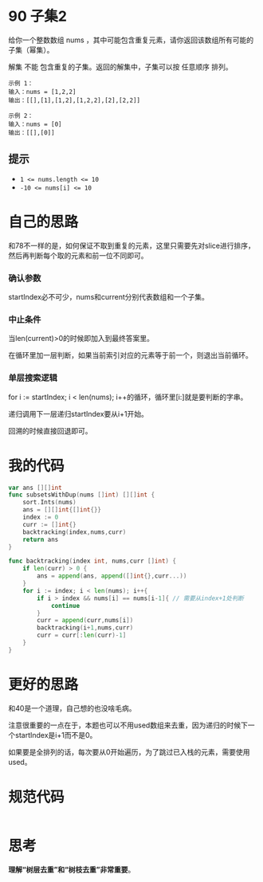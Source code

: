 # 90 子集2

给你一个整数数组 nums ，其中可能包含重复元素，请你返回该数组所有可能的子集（幂集）。

解集 不能 包含重复的子集。返回的解集中，子集可以按 任意顺序 排列。

```
示例 1：
输入：nums = [1,2,2]
输出：[[],[1],[1,2],[1,2,2],[2],[2,2]]

示例 2：
输入：nums = [0]
输出：[[],[0]]
```

## 提示

- `1 <= nums.length <= 10`
- `-10 <= nums[i] <= 10`

# 自己的思路

和78不一样的是，如何保证不取到重复的元素，这里只需要先对slice进行排序，然后再判断每个取的元素和前一位不同即可。

### 确认参数

startIndex必不可少，nums和current分别代表数组和一个子集。

### 中止条件

当len(current)>0的时候即加入到最终答案里。

在循环里加一层判断，如果当前索引对应的元素等于前一个，则退出当前循环。

### 单层搜索逻辑

for i := startIndex; i < len(nums); i++的循环，循环里[i:]就是要判断的字串。

递归调用下一层递归startIndex要从i+1开始。

回溯的时候直接回退即可。

# 我的代码

```go
var ans [][]int
func subsetsWithDup(nums []int) [][]int {
    sort.Ints(nums)
    ans = [][]int{[]int{}}
    index := 0
    curr := []int{}
    backtracking(index,nums,curr)
    return ans
}

func backtracking(index int, nums,curr []int) {
    if len(curr) > 0 {
        ans = append(ans, append([]int{},curr...))
    }
    for i := index; i < len(nums); i++{
        if i > index && nums[i] == nums[i-1]{ // 需要从index+1处判断
            continue
        }
        curr = append(curr,nums[i])
        backtracking(i+1,nums,curr)
        curr = curr[:len(curr)-1]
    }
}
```

# 更好的思路

和40是一个道理，自己想的也没啥毛病。

注意很重要的一点在于，本题也可以不用used数组来去重，因为递归的时候下一个startIndex是i+1而不是0。

如果要是全排列的话，每次要从0开始遍历，为了跳过已入栈的元素，需要使用used。

# 规范代码

```go

```

# 思考

**理解“树层去重”和“树枝去重”非常重要**。

